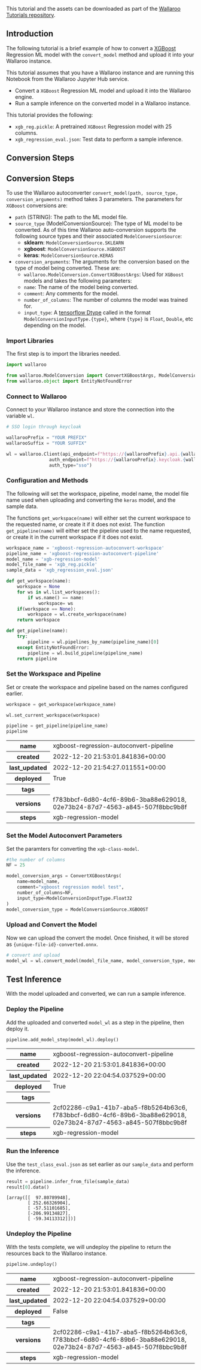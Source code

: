 This tutorial and the assets can be downloaded as part of the [Wallaroo Tutorials repository](https://github.com/WallarooLabs/Wallaroo_Tutorials/tree/main/model_conversion/xgboost-autoconversion).

## Introduction

The following tutorial is a brief example of how to convert a [XGBoost](https://xgboost.readthedocs.io/en/stable/index.html) Regression ML model with the `convert_model` method and upload it into your Wallaroo instance.

This tutorial assumes that you have a Wallaroo instance and are running this Notebook from the Wallaroo Jupyter Hub service.

* Convert a `XGBoost` Regression ML model and upload it into the Wallaroo engine.
* Run a sample inference on the converted model in a Wallaroo instance.

This tutorial provides the following:

* `xgb_reg.pickle`: A pretrained `XGBoost` Regression model with 25 columns.
* `xgb_regression_eval.json`: Test data to perform a sample inference.

## Conversion Steps

## Conversion Steps

To use the Wallaroo autoconverter `convert_model(path, source_type, conversion_arguments)` method takes 3 parameters.  The parameters for `XGBoost` conversions are:

* `path` (STRING):  The path to the ML model file.
* `source_type` (ModelConversionSource): The type of ML model to be converted.  As of this time Wallaroo auto-conversion supports the following source types and their associated `ModelConversionSource`:
  * **sklearn**: `ModelConversionSource.SKLEARN`
  * **xgboost**: `ModelConversionSource.XGBOOST`
  * **keras**: `ModelConversionSource.KERAS`
* `conversion_arguments`:  The arguments for the conversion based on the type of model being converted.  These are:
    * `wallaroo.ModelConversion.ConvertXGBoostArgs`: Used for `XGBoost` models and takes the following parameters:
    * `name`: The name of the model being converted.
    * `comment`: Any comments for the model.
    * `number_of_columns`: The number of columns the model was trained for.
    * `input_type`: A [tensorflow Dtype](https://www.tensorflow.org/api_docs/python/tf/dtypes/DType) called in the format `ModelConversionInputType.{type}`, where `{type}` is `Float`, `Double`, etc depending on the model.

### Import Libraries

The first step is to import the libraries needed.

```python
import wallaroo

from wallaroo.ModelConversion import ConvertXGBoostArgs, ModelConversionSource, ModelConversionInputType
from wallaroo.object import EntityNotFoundError
```

### Connect to Wallaroo

Connect to your Wallaroo instance and store the connection into the variable `wl`.

```python
# SSO login through keycloak

wallarooPrefix = "YOUR PREFIX"
wallarooSuffix = "YOUR SUFFIX"

wl = wallaroo.Client(api_endpoint=f"https://{wallarooPrefix}.api.{wallarooSuffix}", 
                auth_endpoint=f"https://{wallarooPrefix}.keycloak.{wallarooSuffix}", 
                auth_type="sso")
```

### Configuration and Methods

The following will set the workspace, pipeline, model name, the model file name used when uploading and converting the `keras` model, and the sample data.

The functions `get_workspace(name)` will either set the current workspace to the requested name, or create it if it does not exist.  The function `get_pipeline(name)` will either set the pipeline used to the name requested, or create it in the current workspace if it does not exist.

```python
workspace_name = 'xgboost-regression-autoconvert-workspace'
pipeline_name = 'xgboost-regression-autoconvert-pipeline'
model_name = 'xgb-regression-model'
model_file_name = 'xgb_reg.pickle'
sample_data = 'xgb_regression_eval.json'

def get_workspace(name):
    workspace = None
    for ws in wl.list_workspaces():
        if ws.name() == name:
            workspace= ws
    if(workspace == None):
        workspace = wl.create_workspace(name)
    return workspace

def get_pipeline(name):
    try:
        pipeline = wl.pipelines_by_name(pipeline_name)[0]
    except EntityNotFoundError:
        pipeline = wl.build_pipeline(pipeline_name)
    return pipeline
```

### Set the Workspace and Pipeline

Set or create the workspace and pipeline based on the names configured earlier.

```python
workspace = get_workspace(workspace_name)

wl.set_current_workspace(workspace)

pipeline = get_pipeline(pipeline_name)
pipeline
```

<table><tr><th>name</th> <td>xgboost-regression-autoconvert-pipeline</td></tr><tr><th>created</th> <td>2022-12-20 21:53:01.841836+00:00</td></tr><tr><th>last_updated</th> <td>2022-12-20 21:54:27.011551+00:00</td></tr><tr><th>deployed</th> <td>True</td></tr><tr><th>tags</th> <td></td></tr><tr><th>versions</th> <td>f783bbcf-6d80-4cf6-89b6-3ba88e629018, 02e73b24-87d7-4563-a845-507f8bbc9b8f</td></tr><tr><th>steps</th> <td>xgb-regression-model</td></tr></table>

### Set the Model Autoconvert Parameters

Set the paramters for converting the `xgb-class-model`.

```python
#the number of columns
NF = 25

model_conversion_args = ConvertXGBoostArgs(
    name=model_name,
    comment="xgboost regression model test",
    number_of_columns=NF,
    input_type=ModelConversionInputType.Float32
)
model_conversion_type = ModelConversionSource.XGBOOST
```

### Upload and Convert the Model

Now we can upload the convert the model.  Once finished, it will be stored as `{unique-file-id}-converted.onnx`.

```python
# convert and upload
model_wl = wl.convert_model(model_file_name, model_conversion_type, model_conversion_args)
```

## Test Inference

With the model uploaded and converted, we can run a sample inference.

### Deploy the Pipeline

Add the uploaded and converted `model_wl` as a step in the pipeline, then deploy it.

```python
pipeline.add_model_step(model_wl).deploy()
```

<table><tr><th>name</th> <td>xgboost-regression-autoconvert-pipeline</td></tr><tr><th>created</th> <td>2022-12-20 21:53:01.841836+00:00</td></tr><tr><th>last_updated</th> <td>2022-12-20 22:04:54.037529+00:00</td></tr><tr><th>deployed</th> <td>True</td></tr><tr><th>tags</th> <td></td></tr><tr><th>versions</th> <td>2cf02286-c9a1-41b7-aba5-f8b5264b63c6, f783bbcf-6d80-4cf6-89b6-3ba88e629018, 02e73b24-87d7-4563-a845-507f8bbc9b8f</td></tr><tr><th>steps</th> <td>xgb-regression-model</td></tr></table>

### Run the Inference

Use the `test_class_eval.json` as set earlier as our `sample_data` and perform the inference.

```python
result = pipeline.infer_from_file(sample_data)
result[0].data()
```

    [array([[  97.80789948],
            [ 252.66326904],
            [ -57.51101685],
            [-206.99134827],
            [ -59.34113312]])]

### Undeploy the Pipeline

With the tests complete, we will undeploy the pipeline to return the resources back to the Wallaroo instance.

```python
pipeline.undeploy()
```

<table><tr><th>name</th> <td>xgboost-regression-autoconvert-pipeline</td></tr><tr><th>created</th> <td>2022-12-20 21:53:01.841836+00:00</td></tr><tr><th>last_updated</th> <td>2022-12-20 22:04:54.037529+00:00</td></tr><tr><th>deployed</th> <td>False</td></tr><tr><th>tags</th> <td></td></tr><tr><th>versions</th> <td>2cf02286-c9a1-41b7-aba5-f8b5264b63c6, f783bbcf-6d80-4cf6-89b6-3ba88e629018, 02e73b24-87d7-4563-a845-507f8bbc9b8f</td></tr><tr><th>steps</th> <td>xgb-regression-model</td></tr></table>

